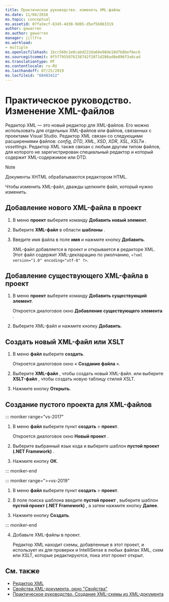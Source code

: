 ```yaml
---
title: Практическое руководство. изменять XML-файлы
ms.date: 11/04/2016
ms.topic: conceptual
ms.assetid: 07fa3ecf-6345-4d30-9d85-d5ef5b083319
author: gewarren
ms.author: gewarren
manager: jillfra
ms.workload:
- multiple
ms.openlocfilehash: 1bcc560c1e0cabd222da68e98de18d7b8bef6ec6
ms.sourcegitcommit: 0f5f7955076238742f2071d286ad8e896f3a6cad
ms.translationtype: MT
ms.contentlocale: ru-RU
ms.lasthandoff: 07/25/2019
ms.locfileid: "68483412"
---
```

# <a name="how-to-edit-xml-files"></a>Практическое руководство. Изменение XML-файлов

Редактор XML — это новый редактор для XML-файлов. Его можно использовать для отдельных XML-файлов или файлов, связанных с проектами Visual Studio. Редактор XML связан со следующими расширениями файлов: *config*, *DTD*, *XML*, *XSD*, *XDR*, *XSL*, *XSLT*и *. vssettings*. Редактор XML также связан с любым другим типом файлов, для которого не зарегистрирован специальный редактор и который содержит XML-содержимое или DTD.

> [!NOTE]
> Документы XHTML обрабатываются редактором HTML.

Чтобы изменить XML-файл, дважды щелкните файл, который нужно изменить.

## <a name="add-a-new-xml-file-to-a-project"></a>Добавление нового XML-файла в проект

1. В меню **проект** выберите команду **Добавить новый элемент**.

2. Выберите **XML-файл** в области **шаблоны** .

3. Введите имя файла в поле **имя** и нажмите кнопку **Добавить**.

   XML-файл добавляется в проект и открывается в редакторе XML. Этот файл содержит XML-декларацию по умолчанию, `<?xml version="1.0" encoding="utf-8" ?>`.

## <a name="add-an-existing-xml-file-to-a-project"></a>Добавление существующего XML-файла в проект

1. В меню **проект** выберите команду **Добавить существующий элемент**.

   Откроется диалоговое окно **Добавление существующего элемента** .

2. Выберите XML-файл и нажмите кнопку **Добавить**.

## <a name="create-a-new-xml-or-xslt-file"></a>Создать новый XML-файл или XSLT

1. В меню **файл** выберите **создать**.

   Откроется диалоговое окно « **Создание файла** ».

2. Выберите **XML-файл** , чтобы создать новый XML-файл. или выберите **XSLT-файл** , чтобы создать новую таблицу стилей XSLT.

3. Нажмите кнопку **Открыть**.

## <a name="create-an-empty-project-for-xml-files"></a>Создание пустого проекта для XML-файлов

::: moniker range="vs-2017"

1. В меню **файл** выберите пункт **создать** > **проект**.

   Откроется диалоговое окно **Новый проект** .

2. Выберите выбранный язык кода и выберите шаблон **пустой проект (.NET Framework)** .

3. Нажмите кнопку **ОК**.

::: moniker-end

::: moniker range=">=vs-2019"

1. В меню **файл** выберите пункт **создать** > **проект**.

2. В поле поиска шаблона введите **пустой проект** , выберите шаблон **пустой проект (.NET Framework)** , а затем нажмите кнопку **Далее**.

3. Нажмите кнопку **Создать**.

::: moniker-end

4. Добавьте XML-файлы в проект.

   Редактор XML находит схемы, добавленные в этот проект, и использует их для проверки и IntelliSense в любых файлах XML, схем или XSLT, которые редактируются, пока этот проект открыт.

## <a name="see-also"></a>См. также

- [Редактор XML](../xml-tools/xml-editor.md)
- [Свойства XML-документа, окно "Свойства"](../xml-tools/xml-document-properties-properties-window.md)
- [Практическое руководство. Создание XML-схемы из XML-документа](../xml-tools/how-to-create-an-xml-schema-from-an-xml-document.md)